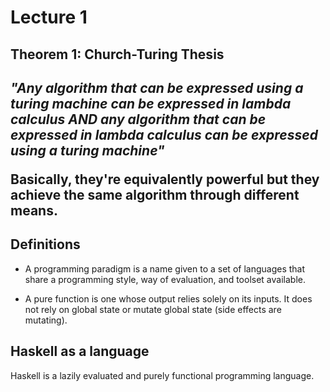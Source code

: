 # Lecture 1

<h2> Theorem 1: Church-Turing Thesis <h2>

*"Any algorithm that can be expressed using a turing machine can be expressed in lambda calculus AND any algorithm that can be expressed in lambda calculus can be expressed using a turing machine"*

Basically, they're equivalently powerful but they achieve the same algorithm through different means. 

<h2> Definitions </h2>

- A programming paradigm is a name given to a set of languages that share a programming style, way of evaluation, and toolset available. 

- A pure function is one whose output relies solely on its inputs. It does not rely on global state or mutate global state (side effects are mutating).

<h2> Haskell as a language </h2>

Haskell is a lazily evaluated and purely functional programming language.